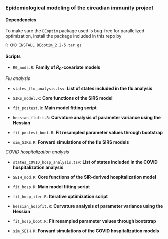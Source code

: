 ### Epidemiological modeling of the circadian immunity project

#### Dependencies

To make sure the `DEoptim` package used is bug-free for parallelized optimization, install the package included in this repo by

``` R CMD INSTALL DEoptim_2.2-5.tar.gz ```

#### Scripts

* `R0_mods.R`: __Family of $R_0$-covariate models__

_Flu analysis_

* `states_flu_analysis.tsv`: __List of states included in the flu analysis__

* `SIRS_model.R`: __Core functions of the SIRS model__

* `fit_postest.R`: __Main model fitting script__

[//]: # (Usage: `$ nohup ./fit_all.R [state_ls.tsv] [R0_model] [lambda] &`)

[//]: #   (`[state_code]`: 2-letter state code)
[//]: # 
[//]: #   (`[R0_model]`: functional form of R0, see `SIRS_model.R` code for options)
[//]: # 
[//]: #   (`[lambda]`: penalty for neg-log-likelihood when model prediction exceeds cap)

* `hessian_flufit.R`: __Curvature analysis of parameter variance using the Hessian__

* `fit_postest_boot.R`: __Fit resampled parameter values through bootstrap__

* `sim_SIRS.R`: __Forward simulations of the flu SIRS models__

_COVID hospitalization analysis_

* `states_COVID_hosp_analysis.tsv`: __List of states included in the COVID hospitalization analysis__

* `SEIH_mod.R`: __Core functions of the SIR-derived hospitalization model__

* `fit_hosp.R`: __Main model fitting script__

* `fit_hosp_iter.R`: __Iterative optimization script__

* `hessian_hospfit.R`: __Curvature analysis of parameter variance using the Hessian__

* `fit_hosp_boot.R`: __Fit resampled parameter values through bootstrap__

* `sim_SEIH.R`: __Forward simulations of the COVID hospitalization models__
